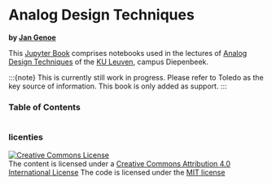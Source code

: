 # Analog Design Techniques

**by [Jan Genoe](https://www.kuleuven.be/wieiswie/en/person/00004269)**

This [Jupyter Book](https://jupyterbook.org/intro.html) comprises notebooks used in the lectures of [Analog Design Techniques](https://www.uhasselt.be/studiegids?n=4&a=2021&i=3466) of the  [KU Leuven](https://www.kuleuven.be), campus Diepenbeek.


:::{note}
This is currently still work in progress. Please refer to Toledo as the key source of information. This book is only added as support.
:::

### Table of Contents

```{tableofcontents}
```


### licenties

<a rel="license" href="http://creativecommons.org/licenses/by/4.0/deed.en"><img alt="Creative Commons License" style="border-width:0" src="https://i.creativecommons.org/l/by/4.0/88x31.png" /></a>
<br />
The content is licensed under a <a rel="license" href="https://creativecommons.org/licenses/by/4.0/deed.en">Creative Commons Attribution 4.0 International License</a>
The code is licensed under the [MIT license](https://en.wikipedia.org/wiki/MIT_License)